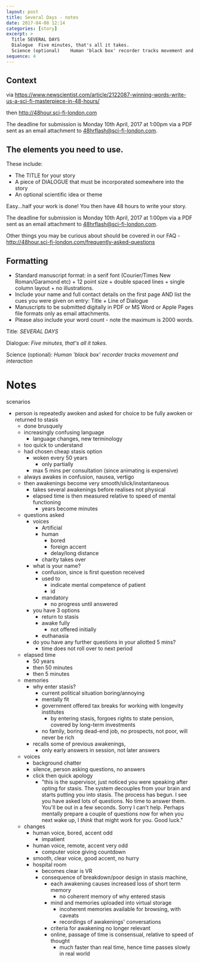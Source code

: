 ```yaml
---
layout: post
title: Several Days - notes
date: 2017-04-08 12:14
categories: [story]
excerpt: >
  Title	SEVERAL DAYS
  Dialogue	Five minutes, that's all it takes.
  Science (optional)	Human 'black box' recorder tracks movement and interactions
sequence: 4
---
```

## Context

via https://www.newscientist.com/article/2122087-winning-words-write-us-a-sci-fi-masterpiece-in-48-hours/

then http://48hour.sci-fi-london.com

The deadline for submission is Monday 10th April, 2017 at 1:00pm via a PDF sent as an email attachment to 48hrflash@sci-fi-london.com.

## The elements you need to use.

These include:

* The TITLE for your story
* A piece of DIALOGUE that must be incorporated somewhere into the story
* An optional scientific idea or theme

Easy...half your work is done! You then have 48 hours to write your story.

The deadline for submission is Monday 10th April, 2017 at 1:00pm via a PDF sent as an email attachment to 48hrflash@sci-fi-london.com.

Other things you may be curious about should be covered in our FAQ - http://48hour.sci-fi-london.com/frequently-asked-questions

## Formatting

* Standard manuscript format: in a serif font (Courier/Times New Roman/Garamond etc) + 12 point size + double spaced lines + single column layout + no illustrations.
* Include your name and full contact details on the first page AND list the cues you were given on entry: Title + Line of Dialogue
* Manuscripts to be submitted digitally in PDF or MS Word or Apple Pages file formats only as email attachments.
* Please also include your word count - note the maximum is 2000 words.

Title: *SEVERAL DAYS*

Dialogue: *Five minutes, that's all it takes.*

Science (optional):	*Human 'black box' recorder tracks movement and interaction*

# Notes

scenarios
* person is repeatedly awoken and asked for choice to be fully awoken or returned to stasis
   * done brusquely
   * increasingly confusing language
      * language changes, new terminology
   * too quick to understand
   * had chosen cheap stasis option
      * woken every 50 years
         * only partially
      * max 5 mins per consultation (since animating is expensive)
   * always awakes in confusion, nausea, vertigo
   * then awakenings become very smooth/slick/instantaneous
      * takes several awakenings before realises not physical
      * elapsed time is then measured relative to speed of mental functioning
         * years become minutes
   * questions asked
      * voices
         * Artificial
         * human
            * bored
            * foreign accent
            * delay/long distance
         * charity takes over
      * what is your name?
         * confusion, since is first question received
         * used to
            * indicate mental competence of patient
            * id
         * mandatory
            * no progress until answered
      * you have 3 options
         * return to stasis
         * awake fully
            * not offered initially
         * euthanasia
      * do you have any further questions in your allotted 5 mins?
         * time does not roll over to next period
   * elapsed time
      * 50 years
      * then 50 minutes
      * then 5 minutes
   * memories
      * why enter stasis?
         * current political situation boring/annoying
         * mentally fit
         * government offered tax breaks for working with longevity institutes
            * by entering stasis, forgoes rights to state pension, covered by long-term investments
         * no family, boring dead-end job, no prospects, not poor, will never be rich
      * recalls some of previous awakenings,
         * only early answers in session, not later answers
   * voices
      * background chatter
      * silence, person asking questions, no answers
      * click then quick apology
         * "this is the supervisor, just noticed you were speaking after opting for stasis. The system decouples from your brain and starts putting you into stasis. The process has begun. I see you have asked lots of questions. No time to answer them. You'll be out in a few seconds. Sorry I can't help. Perhaps mentally prepare a couple of questions now for when you next wake up, I *think* that might work for you. Good luck."
   * changes
      * human voice, bored, accent odd
         * impatient
      * human voice, remote, accent very odd
         * computer voice giving countdown
      * smooth, clear voice, good accent, no hurry
      * hospital room
          * becomes clear is VR
          * consequence of breakdown/poor design in stasis machine,
             * each awakening causes increased loss of short term memory
                * no coherent memory of why entered stasis
             * mind and memories uploaded into virtual storage
                * incoherent memories available for browsing, with caveats
                * recordings of awakenings' conversations
             * criteria for awakening no longer relevant
             * online, passage of time is consensual, relative to speed of thought
                * much faster than real time, hence time passes slowly in real world
